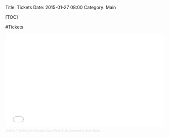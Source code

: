 Title: Tickets
Date: 2015-01-27 08:00
Category: Main

[TOC]

#Tickets
<div style="width:100%; text-align:left;" ><iframe  src="//eventbrite.com/tickets-external?eid=15514601591&ref=etckt" frameborder="0" height="292" width="100%" vspace="0" hspace="0" marginheight="5" marginwidth="5" scrolling="auto" allowtransparency="true"></iframe><div style="font-family:Helvetica, Arial; font-size:10px; padding:5px 0 5px; margin:2px; width:100%; text-align:left;" ><a style="color:#ddd; text-decoration:none;" target="_blank" href="http://www.eventbrite.com/r/etckt">Online Ticketing</a><span style="color:#ddd;"> for </span><a style="color:#ddd; text-decoration:none;" target="_blank" href="https://www.eventbrite.com/e/kansas-linux-fest-2015-tickets-15514601591?ref=etckt">Kansas Linux Fest 2015</a> <span style="color:#ddd;">powered by</span> <a style="color:#ddd; text-decoration:none;" target="_blank" href="http://www.eventbrite.com?ref=etckt">Eventbrite</a></div></div>
